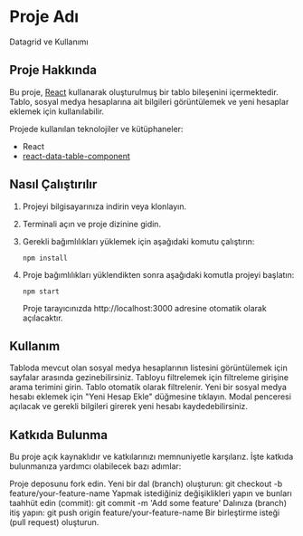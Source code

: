 # Proje Adı 

Datagrid ve Kullanımı

## Proje Hakkında

Bu proje, [React](https://reactjs.org) kullanarak oluşturulmuş bir tablo bileşenini içermektedir. Tablo, sosyal medya hesaplarına ait bilgileri görüntülemek ve yeni hesaplar eklemek için kullanılabilir.

Projede kullanılan teknolojiler ve kütüphaneler:

- React
- [react-data-table-component](https://github.com/jbetancur/react-data-table-component)

## Nasıl Çalıştırılır

1. Projeyi bilgisayarınıza indirin veya klonlayın.
2. Terminali açın ve proje dizinine gidin.
3. Gerekli bağımlılıkları yüklemek için aşağıdaki komutu çalıştırın:


    ```
   npm install
    ```

4. Proje bağımlılıkları yüklendikten sonra aşağıdaki komutla projeyi başlatın:

    ```
    npm start
    ```
    Proje tarayıcınızda http://localhost:3000 adresine otomatik olarak açılacaktır.

## Kullanım

Tabloda mevcut olan sosyal medya hesaplarının listesini görüntülemek için sayfalar arasında gezinebilirsiniz.
Tabloyu filtrelemek için filtreleme girişine arama terimini girin. Tablo otomatik olarak filtrelenir.
Yeni bir sosyal medya hesabı eklemek için "Yeni Hesap Ekle" düğmesine tıklayın. Modal penceresi açılacak ve gerekli bilgileri girerek yeni hesabı kaydedebilirsiniz.

## Katkıda Bulunma
Bu proje açık kaynaklıdır ve katkılarınızı memnuniyetle karşılarız. İşte katkıda bulunmanıza yardımcı olabilecek bazı adımlar:

Proje deposunu fork edin.
Yeni bir dal (branch) oluşturun: git checkout -b feature/your-feature-name
Yapmak istediğiniz değişiklikleri yapın ve bunları taahhüt edin (commit): git commit -m 'Add some feature'
Dalınıza (branch) itiş yapın: git push origin feature/your-feature-name
Bir birleştirme isteği (pull request) oluşturun.